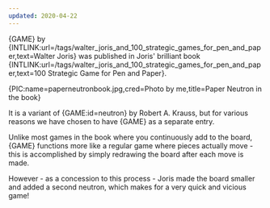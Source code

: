 ```yaml
---
updated: 2020-04-22
---
```


{GAME} by {INTLINK:url=/tags/walter_joris_and_100_strategic_games_for_pen_and_paper,text=Walter Joris} was published in Joris' brilliant book {INTLINK:url=/tags/walter_joris_and_100_strategic_games_for_pen_and_paper,text=100 Strategic Game for Pen and Paper}.

{PIC:name=paperneutronbook.jpg,cred=Photo by me,title=Paper Neutron in the book}

It is a variant of {GAME:id=neutron} by Robert A. Krauss, but for various reasons we have chosen to have {GAME} as a separate entry.

Unlike most games in the book where you continuously add to the board, {GAME} functions more like a regular game where pieces actually move - this is accomplished by simply redrawing the board after each move is made.

However - as a concession to this process - Joris made the board smaller and added a second neutron, which makes for a very quick and vicious game!
